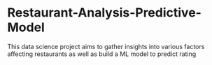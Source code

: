 # Restaurant-Analysis-Predictive-Model
This data science project aims to gather insights into various factors affecting restaurants as well as build a ML model to predict rating
